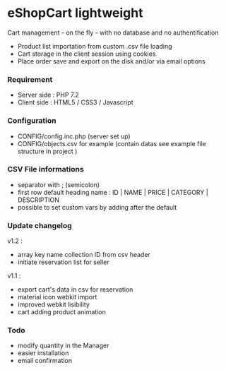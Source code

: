 # eShopCart lightweight

Cart management - on the fly - with no database and no authentification
- Product list importation from custom .csv file loading
- Cart storage in the client session using cookies
- Place order save and export on the disk and/or via email options

### Requirement
- Server side : PHP 7.2
- Client side : HTML5 / CSS3 / Javascript

### Configuration
- CONFIG/config.inc.php (server set up)
- CONFIG/objects.csv for example (contain datas see example file structure in project )

### CSV File informations
- separator with ; (semicolon)
- first row default heading name  : ID | NAME | PRICE | CATEGORY | DESCRIPTION
- possible to set custom vars by adding after the default

### Update changelog
v1.2 :
- array key name collection ID from csv header
- initiate reservation list for seller

v1.1 :
- export cart's data in csv for reservation
- material icon webkit import
- improved webkit lisibility
- cart adding product animation

### Todo
- modify quantity in the Manager
- easier installation
- email confirmation
